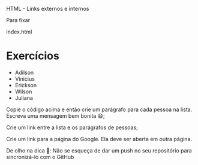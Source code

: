 HTML - Links externos e internos

Para fixar

index.html

<!DOCTYPE html>
<html lang="pt-br">
  <head>
    <meta charset="UTF-8">
    <title>HTML</title>
  </head>
  <body>
    <h1>Exercícios</h1>
      <ul>
        <li>Adilson</li>
        <li>Vinicius</li>
        <li>Erickson</li>
        <li>Wilson</li>
        <li>Juliana</li>
      </ul>
  </body>
</html>

Copie o código acima e então crie um parágrafo para cada pessoa na lista. Escreva uma mensagem bem bonita 😄;

Crie um link entre a lista e os parágrafos de pessoas;

Crie um link para a página do Google. Ela deve ser aberta em outra página.

De olho na dica 👀: Não se esqueça de dar um push no seu repositório para sincronizá-lo com o GitHub

